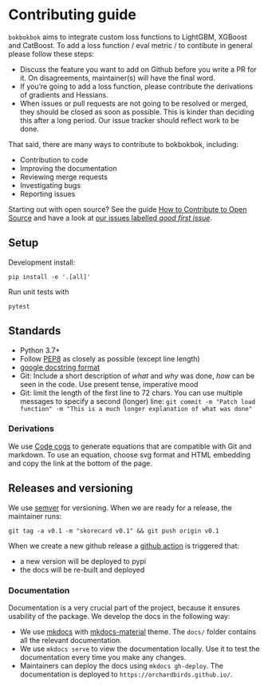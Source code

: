 # Contributing guide

`bokbokbok` aims to integrate custom loss functions to LightGBM, XGBoost and CatBoost. 
To add a loss function / eval metric / to contibute in general please follow these steps:

- Discuss the feature you want to add on Github before you write a PR for it. On disagreements, maintainer(s) will have the final word.
- If you’re going to add a loss function, please contribute the derivations of gradients and Hessians.
- When issues or pull requests are not going to be resolved or merged, they should be closed as soon as possible.
 This is kinder than deciding this after a long period. Our issue tracker should reflect work to be done.

That said, there are many ways to contribute to bokbokbok, including:

- Contribution to code
- Improving the documentation
- Reviewing merge requests
- Investigating bugs
- Reporting issues

Starting out with open source? See the guide [How to Contribute to Open Source](https://opensource.guide/how-to-contribute/) and have a look at [our issues labelled *good first issue*](https://github.com/orchardbirds/bokbokbok/issues?q=is%3Aissue+is%3Aopen+label%3A%22good+first+issue%22).

## Setup

Development install:

```shell
pip install -e '.[all]'
```

Run unit tests with

```shell
pytest
```

## Standards

- Python 3.7+
- Follow [PEP8](http://pep8.org/) as closely as possible (except line length)
- [google docstring format](https://sphinxcontrib-napoleon.readthedocs.io/en/latest/)
- Git: Include a short description of *what* and *why* was done, *how* can be seen in the code. Use present tense, imperative mood
- Git: limit the length of the first line to 72 chars. You can use multiple messages to specify a second (longer) line: `git commit -m "Patch load function" -m "This is a much longer explanation of what was done"`


### Derivations

We use [Code cogs](https://www.codecogs.com/latex/eqneditor.php) to generate equations that are compatible with Git and markdown.
To use an equation, choose svg format and HTML embedding and copy the link at the bottom of the page.

## Releases and versioning

We use [semver](https://semver.org/) for versioning. When we are ready for a release, the maintainer runs:

```shell
git tag -a v0.1 -m "skorecard v0.1" && git push origin v0.1
```

When we create a new github release a [github action](https://github.com/ing-bank/skorecard/blob/main/.github/workflows/publish_pypi.yml) is triggered that:

- a new version will be deployed to pypi
- the docs will be re-built and deployed
        

### Documentation

Documentation is a very crucial part of the project, because it ensures usability of the package. We develop the docs in the following way:

* We use [mkdocs](https://www.mkdocs.org/) with [mkdocs-material](https://squidfunk.github.io/mkdocs-material/) theme. The `docs/` folder contains all the relevant documentation.
* We use `mkdocs serve` to view the documentation locally. Use it to test the documentation every time you make any changes.
* Maintainers can deploy the docs using `mkdocs gh-deploy`. The documentation is deployed to `https://orchardbirds.github.io/`.